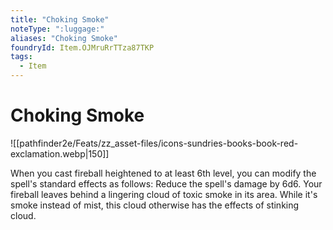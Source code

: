 ```yaml
---
title: "Choking Smoke"
noteType: ":luggage:"
aliases: "Choking Smoke"
foundryId: Item.OJMruRrTTza87TKP
tags:
  - Item
---
```


# Choking Smoke
![[pathfinder2e/Feats/zz_asset-files/icons-sundries-books-book-red-exclamation.webp|150]]

When you cast fireball heightened to at least 6th level, you can modify the spell's standard effects as follows: Reduce the spell's damage by 6d6. Your fireball leaves behind a lingering cloud of toxic smoke in its area. While it's smoke instead of mist, this cloud otherwise has the effects of stinking cloud.
